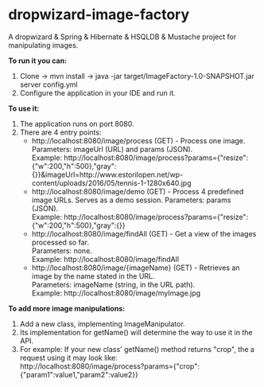 # dropwizard-image-factory
A dropwizard &amp; Spring &amp; Hibernate &amp; HSQLDB &amp; Mustache project for manipulating images.

**To run it you can:**
<ol>
<li>Clone -> mvn install -> java -jar target/ImageFactory-1.0-SNAPSHOT.jar server config.yml
<li>Configure the application in your IDE and run it.
</ol>

**To use it:**
<ol>
<li>The application runs on port 8080.
<li>There are 4 entry points:
    <ul>
        <li>http://localhost:8080/image/process (GET) - Process one image.<br/>
            Parameters: imageUrl (URL) and params (JSON).<br/>
            Example: http://localhost:8080/image/process?params={"resize":{"w":200,"h":500},"gray":{}}&imageUrl=http://www.estorilopen.net/wp-content/uploads/2016/05/tennis-1-1280x640.jpg
        <li>http://localhost:8080/image/demo (GET) - Process 4 predefined image URLs. Serves as a demo session.
            Parameters: params (JSON).<br/>
            Example: http://localhost:8080/image/process?params={"resize":{"w":200,"h":500},"gray":{}}
        <li>http://localhost:8080/image/findAll (GET) - Get a view of the images processed so far.<br/>
            Parameters: none.<br/>
            Example: http://localhost:8080/image/findAll
        <li>http://localhost:8080/image/{imageName} (GET) - Retrieves an image by the name stated in the URL.<br/>
            Parameters: imageName (string, in the URL path).<br/>
            Example: http://localhost:8080/image/myImage.jpg
    </ul>
</ol>

**To add more image manipulations:**
<ol>
<li>Add a new class, implementing ImageManipulator.
<li>Its implementation for getName() will determine the way to use it in the API.
<li>For example: If your new class' getName() method returns "crop", the a request using it may look like:<br/>
    http://localhost:8080/image/process?params={"crop":{"param1":value1,"param2":value2}}
</ol>
